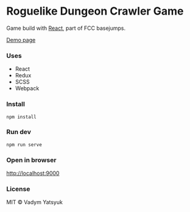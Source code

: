 # Roguelike Dungeon Crawler Game

Game build with [React](https://facebook.github.io/react/), part of FCC basejumps.

[Demo page](http://vadimdez.github.io/roguelike-dungeon-crawler/)

### Uses
- React
- Redux
- SCSS
- Webpack

### Install

```
npm install
```

### Run dev

```
npm run serve
```

### Open in browser

[http://localhost:9000](http://localhost:9000)

### License
MIT © Vadym Yatsyuk
